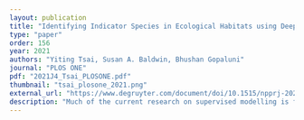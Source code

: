 ```yaml
---
layout: publication
title: "Identifying Indicator Species in Ecological Habitats using Deep Optimal Feature Learning"
type: "paper"
order: 156
year: 2021
authors: "Yiting Tsai, Susan A. Baldwin, Bhushan Gopaluni"
journal: "PLOS ONE"
pdf: "2021J4_Tsai_PLOSONE.pdf"
thumbnail: "tsai_plosone_2021.png"
external_url: "https://www.degruyter.com/document/doi/10.1515/npprj-2021-0048/html"
description: "Much of the current research on supervised modelling is focused on maximizing outcome prediction accuracy. However, in engineering disciplines, an arguably more important goal is that of feature extraction, the identification of relevant features associated with the various outcomes. For instance, in microbial communities, the identification of keystone species can often lead to improved prediction of future behavioral shifts. This paper proposes a novel feature extractor based on Deep Learning, which is largely agnostic to underlying assumptions regarding the training data. Starting from a collection of microbial species abundance counts, the Deep Learning model first trains itself to classify the selected distinct habitats. It then identifies indicator species associated with the habitats. The results are then compared and contrasted with those obtained by traditional statistical techniques. The indicator species are similar when compared at top taxonomic levels such as Domain and Phylum, despite visible differences in lower levels such as Class and Order. More importantly, when our estimated indicators are used to predict final habitat labels using simpler models (such as Support Vector Machines and traditional Artificial Neural Networks), the prediction accuracy is improved. Overall, this study serves as a preliminary step that bridges modern, black-box Machine Learning models with traditional, domain expertise-rich techniques."
---
```

